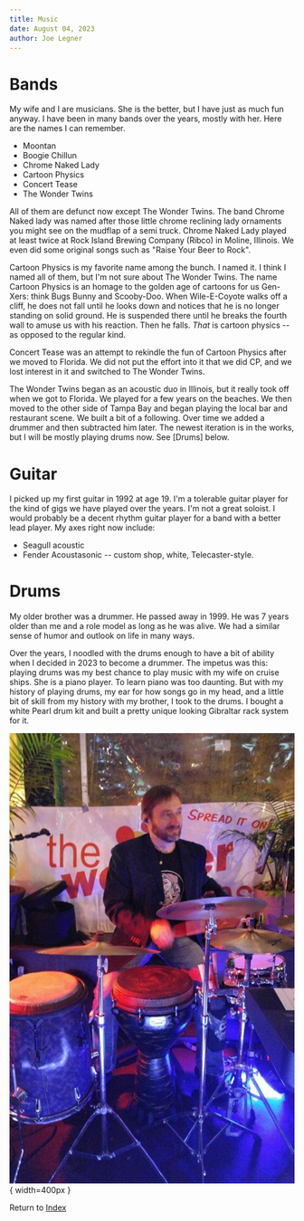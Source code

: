 ```yaml
---
title: Music
date: August 04, 2023
author: Joe Legner
---
```


# Bands

My wife and I are musicians. She is the better, but I have just as much fun anyway. I have been in many bands over the years, mostly with her. Here are the names I can remember.

- Moontan
- Boogie Chillun
- Chrome Naked Lady
- Cartoon Physics
- Concert Tease
- The Wonder Twins

All of them are defunct now except The Wonder Twins. The band Chrome Naked lady was named after those little chrome reclining lady ornaments you might see on the mudflap of a semi truck. Chrome Naked Lady played at least twice at Rock Island Brewing Company (Ribco) in Moline, Illinois. We even did some original songs such as "Raise Your Beer to Rock".

Cartoon Physics is my favorite name among the bunch. I named it. I think I named all of them, but I'm not sure about The Wonder Twins. The name Cartoon Physics is an homage to the golden age of cartoons for us Gen-Xers: think Bugs Bunny and Scooby-Doo. When Wile-E-Coyote walks off a cliff, he does not fall until he looks down and notices that he is no longer standing on solid ground. He is suspended there until he breaks the fourth wall to amuse us with his reaction. Then he falls. _That_ is cartoon physics -- as opposed to the regular kind.

Concert Tease was an attempt to rekindle the fun of Cartoon Physics after we moved to Florida. We did not put the effort into it that we did CP, and we lost interest in it and switched to The Wonder Twins.

The Wonder Twins began as an acoustic duo in Illinois, but it really took off when we got to Florida. We played for a few years on the beaches. We then moved to the other side of Tampa Bay and began playing the local bar and restaurant scene. We built a bit of a following. Over time we added a drummer and then subtracted him later. The newest iteration is in the works, but I will be mostly playing drums now. See [Drums] below.

# Guitar

I picked up my first guitar in 1992 at age 19. I'm a tolerable guitar player for the kind of gigs we have played over the years. I'm not a great soloist. I would probably be a decent rhythm guitar player for a band with a better lead player. My axes right now include:

- Seagull acoustic
- Fender Acoustasonic -- custom shop, white, Telecaster-style.

# Drums

My older brother was a drummer. He passed away in 1999. He was 7 years older than me and a role model as long as he was alive. We had a similar sense of humor and outlook on life in many ways. 

Over the years, I noodled with the drums enough to have a bit of ability when I decided in 2023 to become a drummer. The impetus was this: playing drums was my best chance to play music with my wife on cruise ships. She is a piano player. To learn piano was too daunting. But with my history of playing drums, my ear for how songs go in my head, and a little bit of skill from my history with my brother, I took to the drums. I bought a white Pearl drum kit and built a pretty unique looking Gibraltar rack system for it. 

![Me Behind Not My Drum Kit](images/Joe-drums-twt.png){ width=400px }

Return to [Index](index.html)
